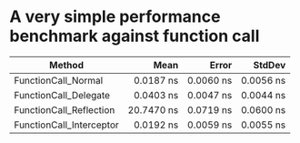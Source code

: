 # A very simple performance benchmark against function call

| Method                   | Mean       | Error     | StdDev    |
|------------------------- |-----------:|----------:|----------:|
| FunctionCall_Normal      |  0.0187 ns | 0.0060 ns | 0.0056 ns |
| FunctionCall_Delegate    |  0.0403 ns | 0.0047 ns | 0.0044 ns |
| FunctionCall_Reflection  | 20.7470 ns | 0.0719 ns | 0.0600 ns |
| FunctionCall_Interceptor |  0.0192 ns | 0.0059 ns | 0.0055 ns |